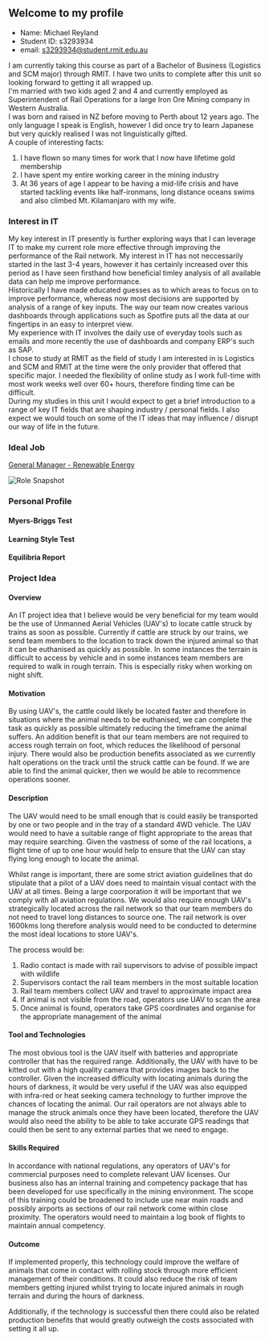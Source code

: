 ## Welcome to my profile
  
- Name: Michael Reyland  
- Student ID: s3293934  
- email: s3293934@student.rmit.edu.au  
  
I am currently taking this course as part of a Bachelor of Business (Logistics and SCM major) through RMIT. I have two units to complete after this unit so looking forward to getting it all wrapped up.  
I'm married with two kids aged 2 and 4 and currently employed as Superintendent of Rail Operations for a large Iron Ore Mining company in Western Australia.  
I was born and raised in NZ before moving to Perth about 12 years ago. The only language I speak is English, however I did once try to learn Japanese but very quickly realised I was not linguistically gifted.  
A couple of interesting facts:
1. I have flown so many times for work that I now have lifetime gold membership
2. I have spent my entire working career in the mining industry
3. At 36 years of age I appear to be having a mid-life crisis and have started tackling events like half-ironmans, long distance oceans swims and also climbed Mt. Kilamanjaro with my wife.  
  
### Interest in IT  
  
My key interest in IT presently is further exploring ways that I can leverage IT to make my current role more effective through improving the performance of the Rail network. My interest in IT has not neccessarily started in the last 3-4 years, however it has certainly increased over this period as I have seen firsthand how beneficial timley analysis of all available data can help me improve performance.  
Historically I have made educated guesses as to which areas to focus on to improve performance, whereas now most decisions are supported by analysis of a range of key inputs. The way our team now creates various dashboards through applications such as Spotfire puts all the data at our fingertips in an easy to interpret view.  
My experience with IT involves the daily use of everyday tools such as emails and more recently the use of dashboards and company ERP's such as SAP.  
I chose to study at RMIT as the field of study I am interested in is Logistics and SCM and RMIT at the time were the only provider that offered that specific major. I needed the flexibility of online study as I work full-time with most work weeks well over 60+ hours, therefore finding time can be difficult.  
During my studies in this unit I would expect to get a brief introduction to a range of key IT fields that are shaping industry / personal fields. I also expect we would touch on some of the IT ideas that may influence / disrupt our way of life in the future.  

### Ideal Job  
  
[General Manager - Renewable Energy](https://www.seek.com.au/job/39781196?searchrequesttoken=8af937e9-b5e6-4e38-bbce-a7d69ecba957&type=standard)  
  
![Role Snapshot](C:\Users\michael.reyland\Desktop\Ideal_Job.PNG)
  
  
  
### Personal Profile

#### Myers-Briggs Test
  
  
  
#### Learning Style Test
  
  
  
#### Equilibria Report
  
  
  
### Project Idea

#### Overview
  
An IT project idea that I believe would be very beneficial for my team would be the use of Unmanned Aerial Vehicles (UAV's) to locate cattle struck by trains as soon as possible. Currently if cattle are struck by our trains, we send team members to the location to track down the injured animal so that it can be euthanised as quickly as possible. In some instances the terrain is difficult to access by vehicle and in some instances team members are required to walk in rough terrain. This is especially risky when working on night shift.

#### Motivation
  
By using UAV's, the cattle could likely be located faster and therefore in situations where the animal needs to be euthanised, we can complete the task as quickly as possible ultimately reducing the timeframe the animal suffers. An addition benefit is that our team members are not required to access rough terrain on foot, which reduces the likelihood of personal injury. There would also be production benefits associated as we currently halt operations on the track until the struck cattle can be found. If we are able to find the animal quicker, then we would be able to recommence operations sooner.
  
#### Description
  
The UAV would need to be small enough that is could easily be transported by one or two people and in the tray of a standard 4WD vehicle. The UAV would need to have a suitable range of flight appropriate to the areas that may require searching. Given the vastness of some of the rail locations, a flight time of up to one hour would help to ensure that the UAV can stay flying long enough to locate the animal.   
  
Whilst range is important, there are some strict aviation guidelines that do stipulate that a pilot of a UAV does need to maintain visual contact with the UAV at all times. Being a large coorporation it will be important that we comply with all aviation regulations. We would also require enough UAV's strategically located across the rail network so that our team members do not need to travel long distances to source one. The rail network is over 1600kms long therefore analysis would need to be conducted to determine the most ideal locations to store UAV's.  
  
The process would be:  
1. Radio contact is made with rail supervisors to advise of possible impact with wildlife  
2. Supervisors contact the rail team members in the most suitable location  
3. Rail team members collect UAV and travel to approximate impact area  
4. If animal is not visible from the road, operators use UAV to scan the area  
5. Once animal is found, operators take GPS coordinates and organise for the appropriate management of the animal  
  
  
#### Tool and Technologies  
  
The most obvious tool is the UAV itself with batteries and appropriate controller that has the required range. Additionally, the UAV with have to be kitted out with a high quality camera that provides images back to the controller. Given the increased difficulty with locating animals during the hours of darkness, it would be very useful if the UAV was also equipped with infra-red or heat seeking camera technology to further improve the chances of locating the animal. Our rail operators are not always able to manage the struck animals once they have been located, therefore the UAV would also need the ability to be able to take accurate GPS readings that could then be sent to any external parties that we need to engage.  
  
#### Skills Required  
  
In accordance with national regulations, any operators of UAV's for commercial purposes need to complete relevant UAV licenses. Our business also has an internal training and competency package that has been developed for use specifically in the mining environment. The scope of this training could be broadened to include use near main roads and possibly airports as sections of our rail network come within close proximity. The operators would need to maintain a log book of flights to maintain annual competency.  
  
#### Outcome  
  
If implemented properly, this technology could improve the welfare of animals that come in contact with rolling stock through more efficient management of their conditions. It could also reduce the risk of team members getting injured whilst trying to locate injured animals in rough terrain and during the hours of darkness.  
  
Additionally, if the technology is successful then there could also be related production benefits that would greatly outweigh the costs associated with setting it all up.

